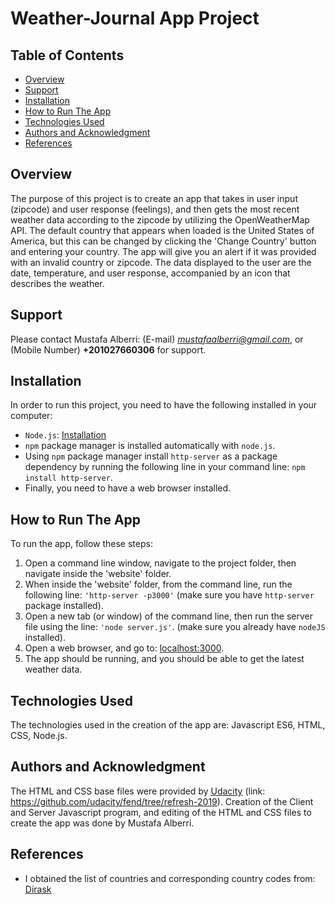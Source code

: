 # Weather-Journal App Project

## Table of Contents

* [Overview](#overview)
* [Support](#support)
* [Installation](#installation)
* [How to Run The App](#how-to-run-the-app)
* [Technologies Used](#technologies-used)
* [Authors and Acknowledgment](#authors-and-acknowledgment)
* [References](#references)

## Overview
The purpose of this project is to create an app that takes in user input (zipcode) and user response (feelings), and then gets the most recent weather data according to the zipcode by utilizing the OpenWeatherMap API. The default country that appears when loaded is the United States of America, but this can be changed by clicking the 'Change Country' button and entering your country. The app will give you an alert if it was provided with an invalid country or zipcode. The data displayed to the user are the date, temperature, and user response, accompanied by an icon that describes the weather.

## Support
Please contact Mustafa Alberri: (E-mail) *mustafaalberri@gmail.com*, or (Mobile Number) **+201027660306** for support.

## Installation
In order to run this project, you need to have the following installed in your computer: 
- `Node.js`: [Installation](https://nodejs.org/en/download/)
- `npm` package manager is installed automatically with `node.js`.
- Using `npm` package manager install `http-server` as a package dependency by running the following line in your command line: `npm install http-server`. 
- Finally, you need to have a web browser installed.

## How to Run The App
To run the app, follow these steps:
1. Open a command line window, navigate to the project folder, then navigate inside the 'website' folder.
2. When inside the 'website' folder, from the command line, run the following line: `'http-server -p3000'` (make sure you have `http-server` package installed).
3. Open a new tab (or window) of the command line, then run the server file using the line: `'node server.js'`. (make sure you already have `nodeJS` installed).
4. Open a web browser, and go to: [localhost:3000](localhost:3000).
5. The app should be running, and you should be able to get the latest weather data.

## Technologies Used
The technologies used in the creation of the app are: Javascript ES6, HTML, CSS, Node.js.

## Authors and Acknowledgment
The HTML and CSS base files were provided by [Udacity](udacity.com) (link: https://github.com/udacity/fend/tree/refresh-2019). 
Creation of the Client and Server Javascript program, and editing of the HTML and CSS files to create the app was done by Mustafa Alberri.

## References
- I obtained the list of countries and corresponding country codes from: [Dirask](https://dirask.com/posts/JavaScript-list-of-ISO-3166-country-codes-prwyAj)
